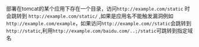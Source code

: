 部署在tomcat的某个应用下存在一个目录，访问`http://example.com/static` 时会跳转到 `http://example.com/static/` ,如果是应用名不能触发漏洞例如`http://example.com/example`，如果访问`http://example.com//static`会跳转到`http://static`,利用`http://example.com/baidu.com/..;/static`可跳转到指定域名

